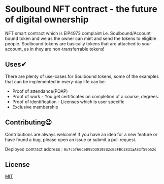
# Soulbound NFT contract - the future of digital ownership

NFT smart contract which is EIP4973 complaint i.e. Soulbound/Account bound token and we as the owner can mint and send the tokens to eligible people. Soulbound tokens are basically tokens that are attached to your account, as in they are non-transferrable tokens!


## Uses✔
There are plenty of use-cases for Soulbound tokens, some of the examples that can be implemented in every-day life can be:
- Proof of attendance(POAP)
- Proof of work - You get certificates on completion of a course, degrees.
- Proof of identification - Licenses which is user specific
- Exclusive membership



## Contributing😉

Contributions are always welcome!
If you have an idea for a new feature or have found a bug, please open an issue or submit a pull request.

Deployed contract address : `0x7cbf66CeD95D30195B2cB3FBC2831aA83f59b52d`

## License

[MIT](https://choosealicense.com/licenses/mit/)




